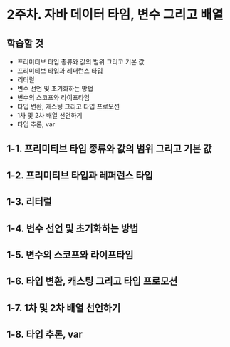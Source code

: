 2주차. 자바 데이터 타임, 변수 그리고 배열
=======================================
학습할 것
-------------
- 프리미티브 타입 종류와 값의 범위 그리고 기본 값
- 프리미티브 타입과 레퍼런스 타입
- 리터럴
- 변수 선언 및 초기화하는 방법
- 변수의 스코프와 라이프타임
- 타입 변환, 캐스팅 그리고 타입 프로모션
- 1차 및 2차 배열 선언하기
- 타입 추론, var


1-1. 프리미티브 타입 종류와 값의 범위 그리고 기본 값
--------------------------------------------







1-2. 프리미티브 타입과 레퍼런스 타입
--------------------------------------------






1-3. 리터럴
--------------------------------------------





1-4. 변수 선언 및 초기화하는 방법
--------------------------------------------







1-5. 변수의 스코프와 라이프타임
--------------------------------------------




1-6. 타입 변환, 캐스팅 그리고 타입 프로모션
--------------------------------------------





1-7. 1차 및 2차 배열 선언하기
--------------------------------------------





1-8. 타입 추론, var
--------------------------------------------





